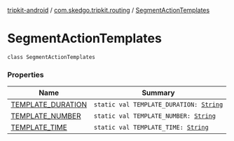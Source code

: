 [tripkit-android](../../index.md) / [com.skedgo.tripkit.routing](../index.md) / [SegmentActionTemplates](./index.md)

# SegmentActionTemplates

`class SegmentActionTemplates`

### Properties

| Name | Summary |
|---|---|
| [TEMPLATE_DURATION](-t-e-m-p-l-a-t-e_-d-u-r-a-t-i-o-n.md) | `static val TEMPLATE_DURATION: `[`String`](https://kotlinlang.org/api/latest/jvm/stdlib/kotlin/-string/index.html) |
| [TEMPLATE_NUMBER](-t-e-m-p-l-a-t-e_-n-u-m-b-e-r.md) | `static val TEMPLATE_NUMBER: `[`String`](https://kotlinlang.org/api/latest/jvm/stdlib/kotlin/-string/index.html) |
| [TEMPLATE_TIME](-t-e-m-p-l-a-t-e_-t-i-m-e.md) | `static val TEMPLATE_TIME: `[`String`](https://kotlinlang.org/api/latest/jvm/stdlib/kotlin/-string/index.html) |
